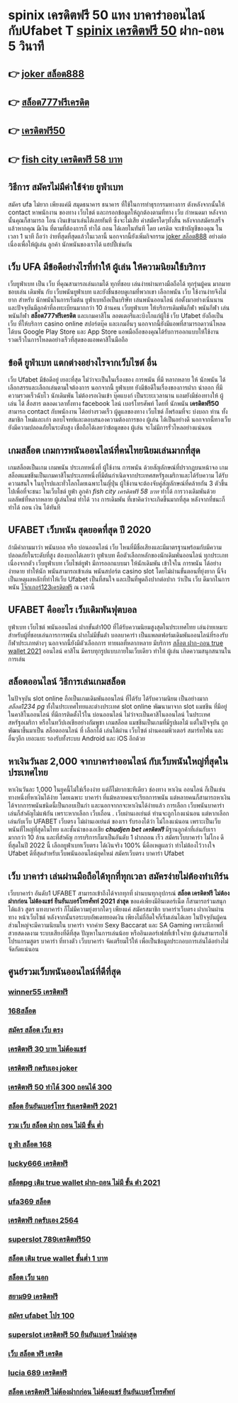 # spinix เครดิตฟรี 50 แทง บาคาร่าออนไลน์  กับUfabet T  [spinix เครดิตฟรี 50](https://www.ufaeat.com/) ฝาก-ถอน 5 วินาที

## 👉 [joker สล็อต888](https://www.ufaeat.com/)
## 👉 [สล็อต777ฟรีเครดิต](https://www.ufaeat.com/ทางเข้ายูฟ่าเบท-ufabet/)
## 👉 [เครดิตฟรี50](https://www.ufaeat.com/ufabet-master-login/)
## 👉 [fish city เครดิตฟรี 58 บาท](https://www.ufaeat.com/register/)

## วิธีการ สมัครไม่มีค่าใช้จ่าย ยูฟ่าเบท

สมัคร ufa  ไม่ยาก  เพียงแค่มี  สมุดธนาคาร ธนาคาร ที่ใช้ในการทำธุรกรรมทางการ ตังหลังจากนั้นให้ contact หาพนักงาน ของทาง เว็บไชต์  และกรอกข้อมูลให้ถูกต้องตามที่ทาง เว็บ กำหนดมา หลังจากนั้นคุณก็สามารถ โอน เงินเข้ามาเล่นได้เลยทันที ซึ่งจะไม่เสีย ค่าสมัครใดๆทั้งสิ้น หลังจากสมัครเสร็จแล้วหากคุณ มีเงิน ที่ตามที่ต้องการก็ ทำได้ ถอน ได้เลยในทันที โดย เครดิต จะเข้าบัญชีของคุณ  ในเวลา 1 นาที ถือว่า ง่ายที่สุดที่สุดแล้วในเวลานี้  นอกจากนี้ยังเพิ่มกิจกรรม [joker สล็อต888](https://www.ufaeat.com/ทางเข้ายูฟ่าเบท-ufabet/)  อย่างต่อเนื่องเพื่อให้ผู้เล่น ลูกค้า นักพนันของเราได้ แฮปปี้เช่นกัน

## เว็บ UFA มีข้อดีอย่างไรที่ทำให้ ผู้เล่น ให้ความนิยมใช้บริการ

 เว็บยูฟ่าเบท  เป็น เว็บ ที่คุณสามารถเล่นเกมได้ ทุกที่ชอบ เล่นง่ายผ่านทางมือถือได้ ทุกรุ่นผู้คน มากมาย ชอบเล่น เดิมพัน กับ เว็บพนันยูฟ่าเบท และยังชื่นชอบดูเกมที่พวกเขา เลือกพนัน  เว็บ ใช้งานง่ายจึงไม่ยาก สำหรับ นักพนันในการเริ่มต้น ยูฟ่าเบทถือเป็นบริษัท เล่นพนันออนไลน์ ก่อตั้งมาอย่างเนิ่นนาน และปัจจุบันมีลูกค้าที่ลงทะเบียนมากกว่า 10 ล้านคน เว็บยูฟ่าเบท ให้บริการเดิมพันกีฬา พนันกีฬา เล่นพนันกีฬา **สล็อต777ฟรีเครดิต** และเกมคาสิโน ลอตเตอรีและบิงโกแก่ผู้ใช้  เว็บ Ufabet ยังถือเป็น เว็บ ที่ให้บริการ casino online   สปอร์ตบุ๊ค และเกมอื่นๆ นอกจากนี้ยังมีแอพที่สามารถดาวน์โหลดได้บน Google Play Store และ App Store แอพมือถือของคุณได้รับการออกแบบให้ใช้งาน รวดเร็วในการโหลดอย่างเร็วที่สุดของแอพคาสิโนมือถือ 


## ข้อดี ยูฟ่าเบท แตกต่างอย่างไรจากเว็บไซต์ อื่น

เว็บ Ufabet  มีข้อดีอยู่ เยอะที่สุด ไม่ว่าจะเป็นในเรื่องของ การพนัน ที่มี  หลากหลาย  ให้ นักพนัน ได้เลือกสรรและเลือกเล่นตามใจต้องการ นอกจากนี้  ยูฟ่าเบท ยังมีข้อดีในเรื่องของการฝาก   นำออก ที่มีความรวดเร็วฉับไว นักเดิมพัน ไม่ต้องรอเงินเข้า บุ๊คแบงก์ เป็นระยะเวลานาน แถมยังมีช่องทางให้ ผู้เล่น ได้ สื่อสาร ตลอดเวลาทั้งทาง facebook ไลน์ เบอร์โทรศัพท์ โดยที่ นักพนัน **เครดิตฟรี50** สามารถ contact  กับพนักงาน ได้อย่างรวดเร็ว  ผู้ดูแลของทาง เว็บไซต์ ก็พร้อมที่จะ บ่งบอก ท่าน ทั้งสมาชิก  ใหม่และเก่า ตอบโจทย์และตอบสนองความต้องการของ ผู้เล่น ได้เป็นอย่างดี นอกจากนี้ทางเว็บยังมีความปลอดภัยในระดับสูง  เชื่อถือได้เลยว่าข้อมูลของ ผู้เล่น จะไม่มีการรั่วไหลอย่างแน่นอน


##  เกมสล็อต เกมการพนันออนไลน์ที่คนไทยนิยมเล่นมากที่สุด

 เกมสล็อตเป็นเกม เกมพนัน ประเภทหนึ่งที่ ผู้ใช้งาน  การพนัน ด้วยสัญลักษณ์ที่ปรากฏบนหน้าจอ  เกมสล็อตแมชชีนเป็นเกมคาสิโนประเภทหนึ่งที่มีต้นกำเนิดจากประเทศสหรัฐอเมริกาและได้รับความ  ได้รับความสนใจ ในยุโรปและทั่วโลกโดยเฉพาะในญี่ปุ่น  ผู้ใช้งานจะต้องจับคู่สัญลักษณ์ที่คล้ายกัน 3 ตัวขึ้นไปเพื่อที่จะชนะ ในเว็บไชต์  ยูฟ่า  ลูกค้า  *fish city เครดิตฟรี 58 บาท* ทำได้   การวางเดิมพันด้วยผลลัพธ์ที่หลากหลาย  ผู้เล่นใหม่  ทำได้ วาง การเดิมพัน ที่เขาคิดว่าจะเกิดขึ้นมากที่สุด หลังจากที่ชนะก็ ทำได้ ถอน  เงิน ได้ทันที


## UFABET  เว็บพนัน สุดยอดที่สุด ปี 2020

ถ้ามีคำถามมาว่า  พนันบอล   หรือ  บ่อนออนไลน์  เว็บ ไหนที่มีชื่อเสียงและมีมาตรฐานพร้อมกับมีความปลอดภัยในระดับที่สูง ต้องบอกได้เลยว่า ยูฟ่าเบท  คือตัวเลือกหลักของนักเดิมพันออนไลน์  ทุกประเภท  เนื่องจากตัว เว็บยูฟ่าเบท เว็บไซต์ยูฟ่า มีการออกแบบมา ให้นักเดิมพัน เข้าใจใน การพนัน ได้อย่างง่ายดาย ทำให้นัก พนันสามารถเข้าเล่น พนันสปอร์ต   casino   slot โดยไม่ผ่านขั้นตอนที่ยุ่งยาก นี่จึงเป็นเหตุผลหลักที่ทำให้เว็บ Ufabet  เป็นที่สนใจ และเป็นที่พูดถึงปากต่อปาก ว่าเป็น เว็บ   ดีมากในการ พนัน [โจ๊กเกอร์123เครดิตฟรี](https://www.ufaeat.com/credit-free-50/) ณ เวลานี้ 


## UFABET คืออะไร  เว็บเดิมพันฟุตบอล 


ยูฟ่าเบท เว็บไซต์   พนันออนไลน์ ฝากขั้นต่ํา100 ที่ได้รับความนิยมสูงสุดในประเทศไทย เล่นง่ายเหมาะสำหรับผู้ที่ชอบเล่นการการพนัน  ฝากไม่มีขั้นต่ํา บอลบาคาร่า  เป็นแพลตฟอร์มเดิมพันออนไลน์ที่รองรับกีฬาประเภทต่างๆ นอกจากนี้ยังมีตัวเลือกการ ทายผลที่หลากหลาย มีบริการ [สล็อต ฝาก-ถอน true wallet 2021](https://www.ufaeat.com/regis-ufabet-master-free/)   ออนไลน์ คาสิโน  มีครบทุกรูปแบบภายในเว็บเดียว ทำให้  ผู้เล่น เกิดความสนุกสนานในการเล่น


## สล็อตออนไลน์ วิธีการเล่นเกมสล็อต

ในปัจจุบัน  slot online ถือเป็นเกมเดิมพันออนไลน์  ที่ได้รับ  ได้รับความนิยม เป็นอย่างมาก *สล็อต1234 pg* ทั้งในประเทศไทยและต่างประเทศ slot online พัฒนามาจาก  slot  แมชชีน ที่มีอยู่ในคาสิโนออนไลน์   ที่มีการติดตั้งไว้ใน บ่อนออนไลน์ ไม่ว่าจะเป็นคาสิโนออนไลน์   ในประเทศสหรัฐอเมริกา หรือในทวีปเอเชียอย่างกัมพูชา  เกมสล็อต แมชชีนเป็นเกมที่มีรูปผลไม้ แต่ในปัจจุบัน  ถูกพัฒนาขึ้นมาเป็น สล็อตออนไลน์  ที่ เลือกได้ เล่นได้ผ่าน เว็บไซต์  ผ่านคอมพิวเตอร์  สมาร์ทโฟน  และอื่นๆอีก เยอะแยะ รองรับทั้งระบบ Android และ iOS อีกด้วย

## หาเงินวันละ 2,000  จากบาคาร่าออนไลน์  กับเว็บพนันใหญ่ที่สุดในประเทศไทย

หาเงินวันละ 1,000  ในยุคนี้ไม่ใช่เรื่องง่าย แต่ก็ไม่ยากซะทีเดียว ช่องทาง หาเงิน   ออนไลน์ ก็เป็นเช่นทางหนึ่งที่หาเงินได้ง่าย โดยเฉพาะ บาคาร่า ที่แม้หลายคนจะเรียกการพนัน แต่หลายคนก็สามารถหาเงินได้จากการพนันชนิดนี้เป็นกอบเป็นกำ และนอกจากกจะหาเงินได้ง่ายแล้ว การเลือก  เว็บพนันบาคาร่า  เล่นก็สำคัญไม่แพ้กัน เพราะหากเลือก เว็บเถื่อน . เว็บผ่านเอเย่นต์  ท่านจะถูกโกงแน่นอน แต่หากเลือกเล่นกับเว็บ UFABET เว็บตรง ไม่ผ่านเอเย่นต์ ของเรา รับรองได้ว่า ไม่โกงแน่นอน เพราะเป็นเว็บพนันที่ใหญ่ที่สุดในไทย และชั้นนำของเอเชีย ***chudjen bet เครดิตฟรี*** มีฐานลูกค้าที่เล่นกับเรามากกว่า 10 ล้าน และที่สำคัญ การบริการก็มาเป็นอันดับ 1 ฝากถอน เร็ว สมัครเว็บบาคาร่า ไม่โกง ดีที่สุดในปี 2022 นี้ เลือกยูฟ่าเบทเว็บตรง ได้เงินจริง 100% นี่คือเหตูผลว่า ทำไม่ต้องไว้วางใจ Ufabet  ดีที่สุดสำหรับเว็บพนันออนไลน์ยุคใหม่  สมัครเว็บตรง บาคาร่า Ufabet  


## เว็บ บาคาร่า เล่นผ่านมือถือได้ทุกที่ทุกเวลา สมัครง่ายไม่ต้องทำเทิร์น

 เว็บบาคาร่า อันดับ1 UFABET สามารถเข้าถึงได้จากทุกที่ ผ่านบนทุกอุปกรณ์ **สล็อต เครดิตฟรี ไม่ต้องฝากก่อน ไม่ต้องแชร์ ยืนยันเบอร์โทรศัพท์ 2021 ล่าสุด** ขอแค่เพียงมีอินเตอร์เน็ต ก็สามารถร่วมสนุกได้แล้ว  สูตร   แทงบาคาร่า ก็ไม่มีความยุ่งยากใดๆ เพียงแค่ สมัครสมาชิก บาคาร่าเว็บตรง ฝากเงินผ่านทาง หน้าเว็บไซต์ หลังจากนั้นรอระบบอัพเดทยอดเงิน เพียงไม่กี่อึดใจก็เริ่มเล่นได้เลย ในปัจจุบันผู้คนส่วนใหญ่จะมีความนิยมใน บาคาร่า จากค่าย Sexy Baccarat และ SA Gaming เพราะมีภาพที่สวยสดงดงาม ระบบเสียงที่ดีที่สุด ปัญหาในการเล่นน้อย หรืออินเตอร์เฟสที่เข้าใจง่าย ผู้เล่นสามารถใช้ โปรแกรมสูตร บาคาร่า ที่ทางตัว เว็บบาคาร่า จัดเตรียมไว้ให้ เพื่อเป็นข้อมูลประกอบการเล่นได้อย่างไม่จัดกัดแน่นอน 


## ศูนย์รวมเว็บพนันออนไลน์ที่ดีที่สุด

### [winner55 เครดิตฟรี](https://atom.io/themes/UFAEAT%20ทางเข้า%20เว็บตรง%20UFABET%20เว็บ%20m89%20เครดิตฟรี%20008%20สล็อต%20สมัครฟรี%20ฟรีเครดิต%20100%)
### [168สล็อต](https://atom.io/themes/UFAEAT%20ทางเข้า%20เว็บตรง%20UFABET%20918เครดิตฟรี50%20008%20สล็อต%20สมัครฟรี%20ฟรีเครดิต%20100%)
### [สมัคร สล็อต เว็บ ตรง](https://atom.io/themes/UFAEAT%20ทางเข้า%20เว็บตรง%20UFABET%20สมัคร%20ufabet%20ฝากถอนไม่มีขั้นต่ำ%20008%20สล็อต%20สมัครฟรี%20ฟรีเครดิต%20100%)
### [เครดิตฟรี 30 บาท ไม่ต้องแชร์](https://atom.io/themes/UFAEAT%20ทางเข้า%20เว็บตรง%20UFABET%20zombie%20สล็อต%20008%20สล็อต%20สมัครฟรี%20ฟรีเครดิต%20100%)
### [เครดิตฟรี กดรับเอง joker](https://atom.io/themes/UFAEAT%20ทางเข้า%20เว็บตรง%20UFABET%20สล็อต%20เติม%20true%20wallet%20ไม่มี%20ขั้น%20ต่ำ%202021%20008%20สล็อต%20สมัครฟรี%20ฟรีเครดิต%20100%)
### [เครดิตฟรี 50 ทำได้ 300 ถอนได้ 300](https://atom.io/themes/UFAEAT%20ทางเข้า%20เว็บตรง%20UFABET%20สล็อต1234%20008%20สล็อต%20สมัครฟรี%20ฟรีเครดิต%20100%)
### [สล็อต ยืนยันเบอร์โทร รับเครดิตฟรี 2021](https://atom.io/themes/UFAEAT%20ทางเข้า%20เว็บตรง%20UFABET%20สล็อตspg%20008%20สล็อต%20สมัครฟรี%20ฟรีเครดิต%20100%)
### [รวม เว็บ สล็อต ฝาก ถอน ไม่มี ขั้น ต่ำ](https://atom.io/themes/UFAEAT%20ทางเข้า%20เว็บตรง%20UFABET%20jokerเครดิตฟรี50%20008%20สล็อต%20สมัครฟรี%20ฟรีเครดิต%20100%)
### [ยู ฟ่า สล็อต 168](https://atom.io/themes/UFAEAT%20ทางเข้า%20เว็บตรง%20UFABET%20betflik%20เครดิตฟรี%2030%20008%20สล็อต%20สมัครฟรี%20ฟรีเครดิต%20100%)
### [lucky666 เครดิตฟรี](https://atom.io/themes/UFAEAT%20ทางเข้า%20เว็บตรง%20UFABET%20ค่าย%20สล็อต%20008%20สล็อต%20สมัครฟรี%20ฟรีเครดิต%20100%)
### [สล็อตpg เติม true wallet ฝาก-ถอน ไม่มี ขั้น ต่ํา 2021](https://atom.io/themes/UFAEAT%20ทางเข้า%20เว็บตรง%20UFABET%20member%20เครดิตฟรี%20100%20008%20สล็อต%20สมัครฟรี%20ฟรีเครดิต%20100%)
### [ufa369 สล็อต](https://atom.io/themes/UFAEAT%20ทางเข้า%20เว็บตรง%20UFABET%20jili%20สล็อต%20008%20สล็อต%20สมัครฟรี%20ฟรีเครดิต%20100%)
### [เครดิตฟรี กดรับเอง 2564](https://atom.io/themes/UFAEAT%20ทางเข้า%20เว็บตรง%20UFABET%20mafia%20เครดิตฟรี%2050%20008%20สล็อต%20สมัครฟรี%20ฟรีเครดิต%20100%)
### [superslot 789เครดิตฟรี50](https://atom.io/themes/UFAEAT%20ทางเข้า%20เว็บตรง%20UFABET%20asia999%20เครดิตฟรี%20008%20สล็อต%20สมัครฟรี%20ฟรีเครดิต%20100%)
### [สล็อต เติม true wallet ขั้นต่ำ 1 บาท](https://atom.io/themes/UFAEAT%20ทางเข้า%20เว็บตรง%20UFABET%20สล็อต%20เครดิตฟรี%20ยืนยัน%20บัตรประชาชน%20สมุดบัญชี%20008%20สล็อต%20สมัครฟรี%20ฟรีเครดิต%20100%)
### [สล็อต เว็บ นอก](https://atom.io/themes/UFAEAT%20ทางเข้า%20เว็บตรง%20UFABET%20สล็อตxovip%20008%20สล็อต%20สมัครฟรี%20ฟรีเครดิต%20100%)
### [สยาม99 เครดิตฟรี](https://atom.io/themes/UFAEAT%20ทางเข้า%20เว็บตรง%20UFABET%20สล็อต%20pg%20ทดลองเล่น%20008%20สล็อต%20สมัครฟรี%20ฟรีเครดิต%20100%)
### [สมัคร ufabet โปร 100](https://atom.io/themes/UFAEAT%20ทางเข้า%20เว็บตรง%20UFABET%20mgm%20สล็อต%20008%20สล็อต%20สมัครฟรี%20ฟรีเครดิต%20100%)
### [superslot เครดิตฟรี 50 ยืนยันเบอร์ ใหม่ล่าสุด](https://atom.io/themes/UFAEAT%20ทางเข้า%20เว็บตรง%20UFABET%20เครดิตฟรี%20กด%20รับ%20เอง%2088%202022%20008%20สล็อต%20สมัครฟรี%20ฟรีเครดิต%20100%)
### [เว็บ สล็อต ฟรี เครดิต](https://atom.io/themes/UFAEAT%20ทางเข้า%20เว็บตรง%20UFABET%20superslot%20เครดิตฟรี50ไม่ต้องแชร์ล่าสุด%20008%20สล็อต%20สมัครฟรี%20ฟรีเครดิต%20100%)
### [lucia 689 เครดิตฟรี](https://atom.io/themes/UFAEAT%20ทางเข้า%20เว็บตรง%20UFABET%20shabu%20bet%20เครดิตฟรี30%20008%20สล็อต%20สมัครฟรี%20ฟรีเครดิต%20100%)
### [สล็อต เครดิตฟรี ไม่ต้องฝากก่อน ไม่ต้องแชร์ ยืนยันเบอร์โทรศัพท์](https://atom.io/themes/UFAEAT%20ทางเข้า%20เว็บตรง%20UFABET%20wow%20slot%20666เครดิตฟรี%20008%20สล็อต%20สมัครฟรี%20ฟรีเครดิต%20100%)